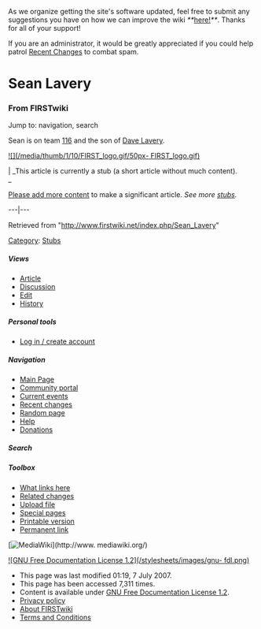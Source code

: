 As we organize getting the site's software updated, feel free to submit any
suggestions you have on how we can improve the wiki
_**_[here!](/index.php/User:Hallry/Suggestions "User:Hallry/Suggestions"
)_**_. Thanks for all of your support!

If you are an administrator, it would be greatly appreciated if you could help
patrol [Recent Changes](/index.php/Special:Recentchanges
"Special:Recentchanges" ) to combat spam.

# Sean Lavery

### From FIRSTwiki

Jump to: navigation, search

Sean is on team [116](/index.php/116 "116" ) and the son of [Dave
Lavery](/index.php/Dave_Lavery "Dave Lavery" ).

[![](/media/thumb/1/10/FIRST_logo.gif/50px-
FIRST_logo.gif)](/index.php/Image:FIRST_logo.gif "" )

|  _This article is currently a stub (a short article without much content).  
_

[Please add more
content](http://www.firstwiki.net/index.php?title=Sean_Lavery&action=edit
"http://www.firstwiki.net/index.php?title=Sean_Lavery&action=edit" ) to make a
significant article. _See more [stubs](/index.php/Special:Shortpages
"Special:Shortpages" )._  
  
---|---  
  
Retrieved from "<http://www.firstwiki.net/index.php/Sean_Lavery>"

[Category](/index.php?title=Special:Categories&article=Sean_Lavery
"Special:Categories" ): [Stubs](/index.php/Category:Stubs "Category:Stubs" )

##### Views

  * [Article](/index.php/Sean_Lavery)
  * [Discussion](/index.php?title=Talk:Sean_Lavery&action=edit)
  * [Edit](/index.php?title=Sean_Lavery&action=edit)
  * [History](/index.php?title=Sean_Lavery&action=history)

##### Personal tools

  * [Log in / create account](/index.php?title=Special:Userlogin&returnto=Sean_Lavery)

[](/index.php/Main_Page "Main Page" )

##### Navigation

  * [Main Page](/index.php/Main_Page)
  * [Community portal](/index.php/FIRSTwiki:Community_portal)
  * [Current events](/index.php/Current_events)
  * [Recent changes](/index.php/Special:Recentchanges)
  * [Random page](/index.php/Special:Random)
  * [Help](/index.php/FIRSTwiki:Help)
  * [Donations](/index.php/FIRSTwiki:Site_support)

##### Search



##### Toolbox

  * [What links here](/index.php/Special:Whatlinkshere/Sean_Lavery)
  * [Related changes](/index.php/Special:Recentchangeslinked/Sean_Lavery)
  * [Upload file](/index.php/Special:Upload)
  * [Special pages](/index.php/Special:Specialpages)
  * [Printable version](/index.php?title=Sean_Lavery&printable=yes)
  * [Permanent link](/index.php?title=Sean_Lavery&oldid=62456)

[![MediaWiki](/skins/common/images/poweredby_mediawiki_88x31.png)](http://www.
mediawiki.org/)

[![GNU Free Documentation License 1.2](/stylesheets/images/gnu-
fdl.png)](http://www.gnu.org/copyleft/fdl.html)

  * This page was last modified 01:19, 7 July 2007.
  * This page has been accessed 7,311 times.
  * Content is available under [GNU Free Documentation License 1.2](http://www.gnu.org/copyleft/fdl.html "http://www.gnu.org/copyleft/fdl.html" ).
  * [Privacy policy](/index.php/FIRSTwiki:Privacy_policy "FIRSTwiki:Privacy policy" )
  * [About FIRSTwiki](/index.php/FIRSTwiki:About "FIRSTwiki:About" )
  * [Terms and Conditions](/index.php/FIRSTwiki:Terms_and_conditions "FIRSTwiki:Terms and conditions" )

